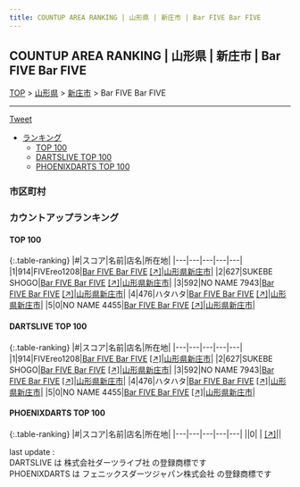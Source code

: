 ```yaml
---
title: COUNTUP AREA RANKING | 山形県 | 新庄市 | Bar FIVE Bar FIVE
---
```

## COUNTUP AREA RANKING | 山形県 | 新庄市 | Bar FIVE Bar FIVE

[TOP](/darts/rank/) > [山形県](/darts/rank/山形県/) > [新庄市](/darts/rank/山形県/新庄市/) > Bar FIVE Bar FIVE

___

<a href="https://twitter.com/share?ref_src=twsrc%5Etfw" data-text="COUNTUP AREA RANKING | 山形県新庄市Bar FIVE Bar FIVE" class="twitter-share-button" data-hashtags="DARTSLIVE,PHOENIXDARTS,darts,ダーツ" data-show-count="false">Tweet</a>

* [ランキング](#カウントアップランキング)
    * [TOP 100](#top-100)
    * [DARTSLIVE TOP 100](#dartslive-top-100)
    * [PHOENIXDARTS TOP 100](#phoenixdarts-top-100)

### 市区町村

<ul>

</ul>

### カウントアップランキング

#### TOP 100



{:.table-ranking}
|#|スコア|名前|店名|所在地|
|---|---|---|---|---|
|1|914|<span class="rank-name-dl">FIVEreo1208</span>|<a href="/darts/rank/shops/2b35f28b31a80e5c0d9b047a20a7ba1e.html">Bar FIVE Bar FIVE</a> <a href="https://search.dartslive.com/jp/shop/2b35f28b31a80e5c0d9b047a20a7ba1e">[↗]</a>|<a href="/darts/rank/山形県/新庄市">山形県新庄市</a>|
|2|627|<span class="rank-name-dl">SUKEBE SHOGO</span>|<a href="/darts/rank/shops/2b35f28b31a80e5c0d9b047a20a7ba1e.html">Bar FIVE Bar FIVE</a> <a href="https://search.dartslive.com/jp/shop/2b35f28b31a80e5c0d9b047a20a7ba1e">[↗]</a>|<a href="/darts/rank/山形県/新庄市">山形県新庄市</a>|
|3|592|<span class="rank-name-dl">NO NAME 7943</span>|<a href="/darts/rank/shops/2b35f28b31a80e5c0d9b047a20a7ba1e.html">Bar FIVE Bar FIVE</a> <a href="https://search.dartslive.com/jp/shop/2b35f28b31a80e5c0d9b047a20a7ba1e">[↗]</a>|<a href="/darts/rank/山形県/新庄市">山形県新庄市</a>|
|4|476|<span class="rank-name-dl">ハタハタ</span>|<a href="/darts/rank/shops/2b35f28b31a80e5c0d9b047a20a7ba1e.html">Bar FIVE Bar FIVE</a> <a href="https://search.dartslive.com/jp/shop/2b35f28b31a80e5c0d9b047a20a7ba1e">[↗]</a>|<a href="/darts/rank/山形県/新庄市">山形県新庄市</a>|
|5|0|<span class="rank-name-dl">NO NAME 4455</span>|<a href="/darts/rank/shops/2b35f28b31a80e5c0d9b047a20a7ba1e.html">Bar FIVE Bar FIVE</a> <a href="https://search.dartslive.com/jp/shop/2b35f28b31a80e5c0d9b047a20a7ba1e">[↗]</a>|<a href="/darts/rank/山形県/新庄市">山形県新庄市</a>|


#### DARTSLIVE TOP 100



{:.table-ranking}
|#|スコア|名前|店名|所在地|
|---|---|---|---|---|
|1|914|<span class="rank-name-dl">FIVEreo1208</span>|<a href="/darts/rank/shops/2b35f28b31a80e5c0d9b047a20a7ba1e.html">Bar FIVE Bar FIVE</a> <a href="https://search.dartslive.com/jp/shop/2b35f28b31a80e5c0d9b047a20a7ba1e">[↗]</a>|<a href="/darts/rank/山形県/新庄市">山形県新庄市</a>|
|2|627|<span class="rank-name-dl">SUKEBE SHOGO</span>|<a href="/darts/rank/shops/2b35f28b31a80e5c0d9b047a20a7ba1e.html">Bar FIVE Bar FIVE</a> <a href="https://search.dartslive.com/jp/shop/2b35f28b31a80e5c0d9b047a20a7ba1e">[↗]</a>|<a href="/darts/rank/山形県/新庄市">山形県新庄市</a>|
|3|592|<span class="rank-name-dl">NO NAME 7943</span>|<a href="/darts/rank/shops/2b35f28b31a80e5c0d9b047a20a7ba1e.html">Bar FIVE Bar FIVE</a> <a href="https://search.dartslive.com/jp/shop/2b35f28b31a80e5c0d9b047a20a7ba1e">[↗]</a>|<a href="/darts/rank/山形県/新庄市">山形県新庄市</a>|
|4|476|<span class="rank-name-dl">ハタハタ</span>|<a href="/darts/rank/shops/2b35f28b31a80e5c0d9b047a20a7ba1e.html">Bar FIVE Bar FIVE</a> <a href="https://search.dartslive.com/jp/shop/2b35f28b31a80e5c0d9b047a20a7ba1e">[↗]</a>|<a href="/darts/rank/山形県/新庄市">山形県新庄市</a>|
|5|0|<span class="rank-name-dl">NO NAME 4455</span>|<a href="/darts/rank/shops/2b35f28b31a80e5c0d9b047a20a7ba1e.html">Bar FIVE Bar FIVE</a> <a href="https://search.dartslive.com/jp/shop/2b35f28b31a80e5c0d9b047a20a7ba1e">[↗]</a>|<a href="/darts/rank/山形県/新庄市">山形県新庄市</a>|


#### PHOENIXDARTS TOP 100



{:.table-ranking}
|#|スコア|名前|店名|所在地|
|---|---|---|---|---|
||0|<span class="rank-name-dl"> </span>|<a href="/darts/rank/shops/.html"></a> <a href="">[↗]</a>|<a href="/darts/rank//"></a>|


<div class="footer border-top border-gray-light mt-5 pt-3 text-right text-gray">
    last update : <span style="font-weight: italic" id="foot_last_modified"></span><br />
    DARTSLIVE は 株式会社ダーツライブ社 の登録商標です<br />
    PHOENIXDARTS は フェニックスダーツジャパン株式会社 の登録商標です<br />
</div>

<script src="https://cdnjs.cloudflare.com/ajax/libs/jquery.tablesorter/2.31.3/js/jquery.tablesorter.min.js" integrity="sha512-qzgd5cYSZcosqpzpn7zF2ZId8f/8CHmFKZ8j7mU4OUXTNRd5g+ZHBPsgKEwoqxCtdQvExE5LprwwPAgoicguNg==" crossorigin="anonymous" referrerpolicy="no-referrer"></script>
<link rel="stylesheet" href="https://cdnjs.cloudflare.com/ajax/libs/jquery.tablesorter/2.31.3/css/theme.default.min.css" integrity="sha512-wghhOJkjQX0Lh3NSWvNKeZ0ZpNn+SPVXX1Qyc9OCaogADktxrBiBdKGDoqVUOyhStvMBmJQ8ZdMHiR3wuEq8+w==" crossorigin="anonymous" referrerpolicy="no-referrer" />
<script>
$(function() {
    $(".table-ranking").tablesorter({sortList:[[0, 0]]});
    $("#foot_last_modified").text(formatDate(new Date(document.lastModified), 'yyyy-MM-dd HH:mm:ss'));
});
</script>

<script async src="https://platform.twitter.com/widgets.js" charset="utf-8"></script>